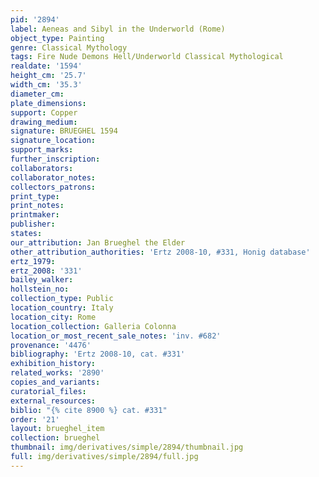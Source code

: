 ```yaml
---
pid: '2894'
label: Aeneas and Sibyl in the Underworld (Rome)
object_type: Painting
genre: Classical Mythology
tags: Fire Nude Demons Hell/Underworld Classical Mythological
realdate: '1594'
height_cm: '25.7'
width_cm: '35.3'
diameter_cm: 
plate_dimensions: 
support: Copper
drawing_medium: 
signature: BRUEGHEL 1594
signature_location: 
support_marks: 
further_inscription: 
collaborators: 
collaborator_notes: 
collectors_patrons: 
print_type: 
print_notes: 
printmaker: 
publisher: 
states: 
our_attribution: Jan Brueghel the Elder
other_attribution_authorities: 'Ertz 2008-10, #331, Honig database'
ertz_1979: 
ertz_2008: '331'
bailey_walker: 
hollstein_no: 
collection_type: Public
location_country: Italy
location_city: Rome
location_collection: Galleria Colonna
location_or_most_recent_sale_notes: 'inv. #682'
provenance: '4476'
bibliography: 'Ertz 2008-10, cat. #331'
exhibition_history: 
related_works: '2890'
copies_and_variants: 
curatorial_files: 
external_resources: 
biblio: "{% cite 8900 %} cat. #331"
order: '21'
layout: brueghel_item
collection: brueghel
thumbnail: img/derivatives/simple/2894/thumbnail.jpg
full: img/derivatives/simple/2894/full.jpg
---
```

